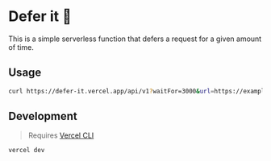 # Defer it 🚦

This is a simple serverless function that defers a request for a given amount of time.

## Usage

```sh
curl https://defer-it.vercel.app/api/v1?waitFor=3000&url=https://example.com
```

## Development

> Requires [Vercel CLI](https://vercel.com/download)

```sh
vercel dev
```

